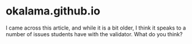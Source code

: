 # okalama.github.io
I came across this article, and while it is a bit older, I think it speaks to a number of issues students have with the validator. What do you think?
